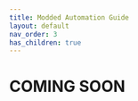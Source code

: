 ```yaml
---
title: Modded Automation Guide
layout: default
nav_order: 3
has_children: true
---
```


# COMING SOON